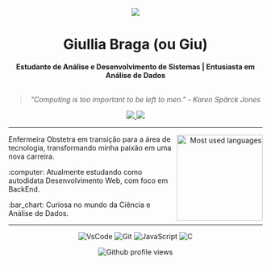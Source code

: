 <p align="center">
  <img src="https://github.com/user-attachments/assets/f8a21b7c-5256-4c7e-88bc-2695432c8549">
</p>
<h1 align="center"> Giullia Braga (ou Giu) </h1>
    
<div align="center">
<b> Estudante de Análise e Desenvolvimento de Sistemas | Entusiasta em Análise de Dados </b>
<br>
<br>

<blockquote>
    <p><i>
        "Computing is too important to be left to men." - Karen Spärck Jones
    </i></p>
</blockquote>
</div>

<div align="center">
    <a target="_blank">
        <a href="www.linkedin.com/in/bragagiu">
            <img src="https://img.shields.io/badge/LinkedIn-0077B5?style=for-the-badge&logo=linkedin&logoColor=white" target="_blank">
        </a>
    </a>
  <a href="https://instagram.com/_bragagiu" target="_blank"><img src="https://img.shields.io/badge/-Instagram-%23E4405F?style=for-the-badge&logo=instagram&logoColor=white" target="_blank"></a>
</div>

---
<div align="right" style="margin:auto">
     <a href="https://github.com/BragaGiu">
        <img height="170em"
             src="https://github-readme-stats.vercel.app/api/top-langs/?username=BragaGiU&hide=html,jupyter%20notebook&langs_count=6&hide_border=true&layout=compact&show_icons=true&line_height=24&theme=transparent&title_color=4a86d1&custom_title=My%20favorite%20languages"
             alt="Most used languages"
             align="right">
    </a>

</div>

Enfermeira Obstetra em transição para a área de tecnologia, transformando minha paixão em uma nova carreira.

<p>:computer: Atualmente estudando como autodidata Desenvolvimento Web, com foco em BackEnd.</p>
<p>:bar_chart: Curiosa no mundo da Ciência e Análise de Dados.</p>

---
<div align="center">

![VsCode](https://img.shields.io/badge/VSCode-0078D4?style=for-the-badge&logo=visual%20studio%20code&logoColor=white)
![Git](https://img.shields.io/badge/GIT-E44C30?style=for-the-badge&logo=git&logoColor=white)
![JavaScript](https://img.shields.io/badge/JavaScript-323330?style=for-the-badge&logo=javascript&logoColor=F7DF1E)
![C](https://img.shields.io/badge/C-00599C?style=for-the-badge&logo=c&logoColor=white)

![Github profile views](https://komarev.com/ghpvc/?username=BragaGiu)

</div>



